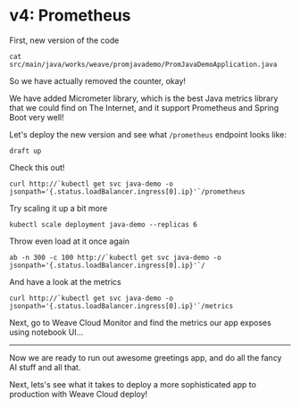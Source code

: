 # v4: Prometheus

First, new version of the code
```
cat src/main/java/works/weave/promjavademo/PromJavaDemoApplication.java
```

So we have actually removed the counter, okay!

We have added Micrometer library, which is the best Java metrics library that we could find on The Internet,
and it support Prometheus and Spring Boot very well!

Let's deploy the new version and see what `/prometheus` endpoint looks like:
```
draft up
```

Check this out!
```
curl http://`kubectl get svc java-demo -o jsonpath='{.status.loadBalancer.ingress[0].ip}'`/prometheus
```

Try scaling it up a bit more
```
kubectl scale deployment java-demo --replicas 6
```

Throw even load at it once again
```
ab -n 300 -c 100 http://`kubectl get svc java-demo -o jsonpath='{.status.loadBalancer.ingress[0].ip}'`/
```

And have a look at the metrics
```
curl http://`kubectl get svc java-demo -o jsonpath='{.status.loadBalancer.ingress[0].ip}'`/metrics
```

Next, go to Weave Cloud Monitor and find the metrics our app exposes using notebook UI...

---------

Now we are ready to run out awesome greetings app, and do all the fancy AI stuff and all that.

Next, lets's see what it takes to deploy a more sophisticated app to production with Weave Cloud deploy!
